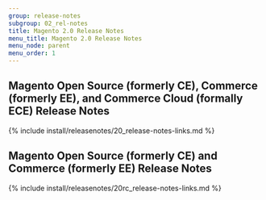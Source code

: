 ```yaml
---
group: release-notes
subgroup: 02_rel-notes
title: Magento 2.0 Release Notes
menu_title: Magento 2.0 Release Notes
menu_node: parent
menu_order: 1
---
```


## Magento Open Source (formerly CE), Commerce (formerly EE), and Commerce Cloud (formally ECE) Release Notes

{% include install/releasenotes/20_release-notes-links.md %}

## Magento Open Source (formerly CE) and Commerce (formerly EE) Release Notes

{% include install/releasenotes/20rc_release-notes-links.md %}

